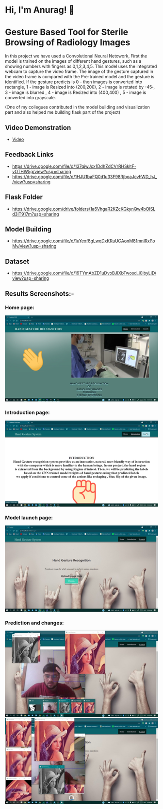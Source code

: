 
# Hi, I'm Anurag! 👋

# Gesture Based Tool for Sterile Browsing of Radiology Images

In this project we have used a Convolutional Neural Netowork, First the model is trained on the images of different hand gestures, such as a showing numbers with fingers as 0,1,2,3,4,5. This model uses the integrated webcam to capture the video frame. The image of the gesture captured in the video frame is compared with the Pre-trained model and the gesture is identified. If the gesture predicts is 0 - then images is converted into rectangle, 1 - image is Resized into (200,200), 2 - image is rotated by -45॰, 3 - image is blurred , 4 - image is Resized into (400,400) , 5 - image is converted into grayscale.

(One of my collegues contributed in the model building and visualization part and also helped me building flask part of the project)


## Video Demonstration

 - [Video](https://drive.google.com/file/d/1yoS3R2Io53CBQ_b-hCUoq5W0uexbszB-/view)

## Feedback Links
- https://drive.google.com/file/d/137qjwJcx1DdhZdCVrRHSkltF-vOTHW5g/view?usp=sharing
- https://drive.google.com/file/d/1HJU1baFQ0d1u33F98RjboaJcvhWD_hJ_/view?usp=sharing

## Flask Folder
- https://drive.google.com/drive/folders/1a6VhgaR2KZcKGkynQw4bOISLd3IT917m?usp=sharing

## Model Building
- https://drive.google.com/file/d/1uYexf8gLwqDxKRuUCAonM81mnIRxPoMv/view?usp=sharing

## Dataset 
- https://drive.google.com/file/d/19TYmAbZD1uDvoBJlXbTwosd_i0ibyLiD/view?usp=sharing

## Results Screenshots:-

### Home page:
<img src="https://github.com/AnuragSomani1611/IMAGES/blob/main/Screenshot%20(335).png">

### Introduction page:
<img src="https://github.com/AnuragSomani1611/IMAGES/blob/main/Screenshot%20(336).png">

### Model launch page:
<img src="https://github.com/AnuragSomani1611/IMAGES/blob/main/Screenshot%20(337).png">

### Prediction and changes:
<img src="https://github.com/AnuragSomani1611/IMAGES/blob/main/photo_2021-07-31_12-14-11.jpg">

<img src="https://github.com/AnuragSomani1611/IMAGES/blob/main/photo_2021-07-31_12-14-32.jpg">



